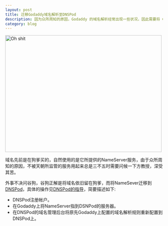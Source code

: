 ```yaml
---
layout: post
title: 迁移Godaddy域名解析至DNSPod
description: 因为众所周知的原因，Godaddy 的域名解析经常出现一些状况，因此需要将 Godaddy 上买购买的域名迁到天朝来。
category: blog
--- 
```


<img src="https://farm7.staticflickr.com/6222/6300694811_552f8fa96f.jpg" width="500" height="374" alt="Oh shit" />

域名先前是在狗爹买的，自然使用的是它所提供的NameServer服务，由于众所周知的原因，不被天朝所监管的服务用起来总是三不五时需要问候一下方教授，深受其苦。

外事不决问谷狗，谷狗正解是将域名依旧留在狗爹，而将NameSever迁移到[DNSPod][1]，具体的操作见[DNSPod的指导][2]，简要描述如下:

*   DNSPod注册帐户。
*   在Godaddy上将NameServer指到DSNPod的服务器。
*   在DNSPod的域名管理后台将原先Godaddy上配置的域名解析规则重新配置到DNSPod上。

 [1]: https://www.dnspod.cn/
 [2]: https://support.dnspod.cn/Kb/showarticle/tsid/42/



